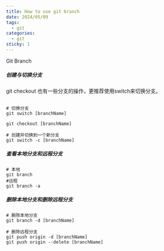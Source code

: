 ```yaml
---
title: How to use git branch
date: 2024/05/09
tags:
  - git
categories:
  - git
sticky: 1
---
```

Git Branch 
##### 创建与切换分支
git checkout 也有一些分支的操作，更推荐使用switch来切换分支。

``` shell

# 切换分支
git switch [branchName]

git checkout [branchName]

# 创建并切换到一个新分支
git switch -c [branchName]
```

##### 查看本地分支和远程分支

```shell
# 本地
git branch
#远程
git branch -a

```

##### 删除本地分支和删除远程分支

```shell
# 删除本地分支
git branch -d [branchName]

# 删除远程分支
git push origin -d [branchName]
git push origin --delete [branchName]

```